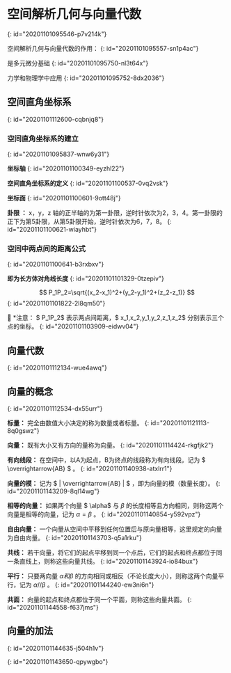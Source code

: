 # 空间解析几何与向量代数
{: id="20201101095546-p7v214k"}

空间解析几何与向量代数的作用：
{: id="20201101095557-sn1p4ac"}

是多元微分基础
{: id="20201101095750-nl3t64x"}

力学和物理学中应用
{: id="20201101095752-8dx2036"}

## 空间直角坐标系
{: id="20201101112600-cqbnjq8"}

### 空间直角坐标系的建立
{: id="20201101095837-wnw6y31"}

**坐标轴**
{: id="20201101100349-eyzhl22"}

**空间直角坐标系的定义**
{: id="20201101100537-0vq2vsk"}

**坐标面**
{: id="20201101100601-9ott48j"}

**卦限 ：** x，y，z  轴的正半轴的为第一卦限，逆时针依次为2，3，4。第一卦限的正下为第5卦限，从第5卦限开始，逆时针依次为6，7，8。
{: id="20201101100621-wiayhbt"}

### 空间中两点间的距离公式
{: id="20201101100641-b3rxbxv"}

**即为长方体对角线长度**
{: id="20201101101329-0tzepiv"}

$$
P_1P_2=\sqrt{(x_2-x_1)^2+(y_2-y_1)^2+(z_2-z_1)}
$$
{: id="20201101101822-2l8qm50"}

🚀️ *注意： $ P_1P_2$ 表示两点间距离，$ x_1,x_2,y_1,y_2,z_1,z_2$ 分别表示三个点的坐标。
{: id="20201101103909-eidwv04"}

## 向量代数
{: id="20201101112134-wue4awq"}

## 向量的概念
{: id="20201101112534-dx55urr"}

**标量：** 完全由数值大小决定的称为数量或者标量。
{: id="20201101121113-8q0gswz"}

**向量：** 既有大小又有方向的量称为向量。
{: id="20201101114424-rkgfjk2"}

**有向线段：** 在空间中，以A为起点，B为终点的线段称为有向线段。记为 $ \overrightarrow{AB} $ 。
{: id="20201101140938-atxlrr1"}

**向量的模：** 记为 $ | \overrightarrow{AB} | $ ，即为向量的模（数量长度）。
{: id="20201101143209-8ql14wg"}

**相等的向量：** 如果两个向量 $  \alpha$ 与 $\beta$ 的长度相等且方向相同，则称这两个向量是相等的向量，记为 $\alpha = \beta$ 。
{: id="20201101140854-y592vpz"}

**自由向量：** 一个向量从空间中平移到任何位置后与原向量相等，这里规定的向量为自由向量。
{: id="20201101143703-q5a1rku"}

**共线：** 若干向量，将它们的起点平移到同一个点后，它们的起点和终点都位于同一条直线上，则称这些向量共线。 
{: id="20201101143924-io84bux"}

**平行：** 只要两向量 $\alpha 和 \beta$ 的方向相同或相反（不论长度大小），则称这两个向量平行，记为 $\alpha // \beta$ 。
{: id="20201101144240-ew3ni6n"}

**共面：** 向量的起点和终点都位于同一个平面，则称这些向量共面。
{: id="20201101144558-f637jms"}

## 向量的加法
{: id="20201101144635-j504h1v"}

{: id="20201101143650-qpywgbo"}
